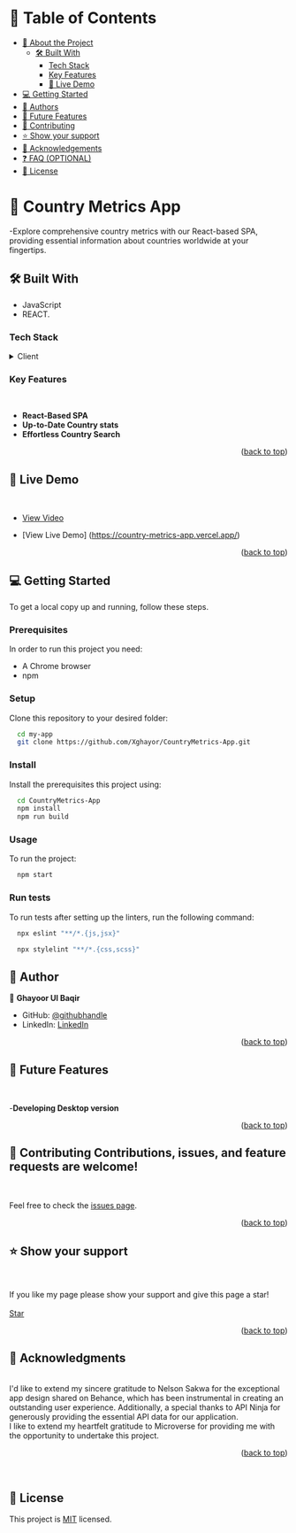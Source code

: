 
# 📗 Table of Contents

- [📖 About the Project](#about-project)
  - [🛠 Built With](#built-with)
    - [Tech Stack](#tech-stack)
    - [Key Features](#key-features)
    - [🚀 Live Demo](#live-demo)
- [💻 Getting Started](#getting-started)
- [👥 Authors](#authors)
- [🔭 Future Features](#future-features)
- [🤝 Contributing](#contributing)
- [⭐️ Show your support](#support)
- [🙏 Acknowledgements](#acknowledgements)
- [❓ FAQ (OPTIONAL)](#faq)
- [📝 License](#license)

# 📖 Country Metrics App <a name="about-project"></a>

-Explore comprehensive country metrics with our React-based SPA, providing essential information about countries worldwide at your fingertips.


## 🛠 Built With <a name="built-with"></a>

- JavaScript
- REACT.


### Tech Stack <a name="tech-stack"></a>

<details>
  <summary>Client</summary>
  <ul>
    <li><a href="https://developer.mozilla.org/en-US/docs/Web/HTML">HTML</a></li>
    <li><a href="https://developer.mozilla.org/en-US/docs/Web/CSS">CSS</a></li>
    <li><a href="https://www.javascript.com/">JavaScript</a></li>
    <li><a href="https://www.javascript.com/">React</a></li>
  </ul>
</details>

### Key Features <a name="key-features"></a>

<br>

- **React-Based SPA**
- **Up-to-Date Country stats**
- **Effortless Country Search**

<p align="right">(<a href="#readme-top">back to top</a>)</p>

## 🚀 Live Demo <a name="live-demo"></a>

<br>

- [View Video](https://www.loom.com/share/0bdff48b098c44bbbf987cc75468ef49?sid=6def48e8-8781-4516-b909-20dc76a660aa)

- [View Live Demo] (https://country-metrics-app.vercel.app/)

<p align="right">(<a href="#readme-top">back to top</a>)</p>

## 💻 Getting Started <a name="getting-started"></a>

To get a local copy up and running, follow these steps.

### Prerequisites

In order to run this project you need:

- A Chrome browser
- npm

### Setup

Clone this repository to your desired folder:

```sh
  cd my-app
  git clone https://github.com/Xghayor/CountryMetrics-App.git
```

### Install

Install the prerequisites this project using:

```sh
  cd CountryMetrics-App
  npm install
  npm run build
```

### Usage

To run the project:

```sh
  npm start
```

### Run tests

To run tests after setting up the linters, run the following command:

```sh
  npx eslint "**/*.{js,jsx}"
```

```sh
  npx stylelint "**/*.{css,scss}"
```
## 👥 Author <a name="authors"></a>

👤 **Ghayoor Ul Baqir**

- GitHub: [@githubhandle](https://github.com/Xghayor)
- LinkedIn: [LinkedIn](https://www.linkedin.com/in/ghayoorulbaqir)

<p align="right">(<a href="#readme-top">back to top</a>)</p>

## 🔭 Future Features <a name="future-features"></a>

<br>

-**Developing Desktop version**

<p align="right">(<a href="#readme-top">back to top</a>)</p>

## 🤝 Contributing <a name="contributing"></a>Contributions, issues, and feature requests are welcome!

<br>

Feel free to check the [issues page](https://github.com/Xghayor/CountryMetrics-App/issues).

<p align="right">(<a href="#readme-top">back to top</a>)</p>

## ⭐️ Show your support <a name="support"></a>

<br>

If you like my page please show your support and give this page a star!
<br>
<br>
[Star](https://github.com/Xghayor/CountryMetrics-App)

<p align="right">(<a href="#readme-top">back to top</a>)</p>

## 🙏 Acknowledgments <a name="acknowledgements"></a>

<br>
I'd like to extend my sincere gratitude to Nelson Sakwa for the exceptional app design shared on Behance, which has been instrumental in creating an outstanding user experience. Additionally, a special thanks to API Ninja for generously providing the essential API data for our application.


<br>
I like to extend my heartfelt gratitude to Microverse for providing me with the opportunity to undertake this project.

<p align="right">(<a href="#readme-top">back to top</a>)</p>
<br>

## 📝 License <a name="license"></a>

This project is [MIT](./LICENSE) licensed.